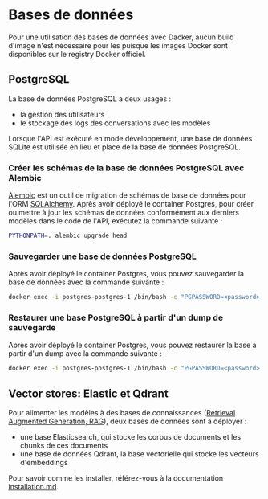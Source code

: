 # Bases de données

Pour une utilisation des bases de données avec Dacker, aucun build d'image n'est nécessaire pour les puisque les images Docker sont disponibles sur le registry Docker officiel.

## PostgreSQL

La base de données PostgreSQL a deux usages :
- la gestion des utilisateurs
- le stockage des logs des conversations avec les modèles

Lorsque l'API est exécuté en mode développement, une base de données SQLite est utilisée en lieu et place de la base de données PostgreSQL.

### Créer les schémas de la base de données PostgreSQL avec Alembic

[Alembic](https://alembic.sqlalchemy.org/en/latest/) est un outil de migration de schémas de base de données pour l'ORM [SQLAlchemy](https://www.sqlalchemy.org/).
Après avoir déployé le container Postgres, pour créer ou mettre à jour les schémas de données conformément aux derniers modèles dans le code de l'API, exécutez la commande suivante :
```bash
PYTHONPATH=. alembic upgrade head
```

### Sauvegarder une base de données PostgreSQL

Après avoir déployé le container Postgres, vous pouvez sauvegarder la base de données avec la commande suivante :
```bash
docker exec -i postgres-postgres-1 /bin/bash -c "PGPASSWORD=<password> pg_dump --username postgres postgres" > my_dump.dump
```

### Restaurer une base PostgreSQL à partir d'un dump de sauvegarde

Après avoir déployé le container Postgres, vous pouvez restaurer la base à partir d'un dump avec la commande suivante :
```bash
docker exec -i postgres-postgres-1 /bin/bash -c "PGPASSWORD=<password> psql --username postgres postgres" < my_dump.dump
```

## Vector stores: Elastic et Qdrant

Pour alimenter les modèles à des bases de connaissances ([Retrieval Augmented Generation, RAG](https://en.wikipedia.org/wiki/Prompt_engineering#Retrieval-augmented_generation)), deux bases de données sont à déployer :
- une base Elasticsearch, qui stocke les corpus de documents et les chunks de ces documents
- une base de données Qdrant, la base vectorielle qui stocke les vecteurs d'embeddings

Pour savoir comme les installer, référez-vous à la documentation [installation.md](installation.md).
